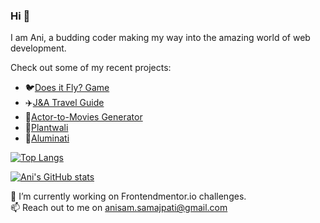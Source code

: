 ### Hi 👋

I am Ani, a budding coder making my way into the amazing world of web development.

Check out some of my recent projects:

* 🐦[Does it Fly? Game](https://anisam04.github.io/Does-It-Fly-Game/)
* ✈️[J&A Travel Guide](https://guidetravel.herokuapp.com/)
* 🎥[Actor-to-Movies Generator](https://replit.com/join/ewvfmotbra-ani0104)
* 🌱[Plantwali](https://inventory-tracking-app.ani0104.repl.co/)
* 👭[Aluminati](https://aluminati.ani0104.repl.co/)

[![Top Langs](https://github-readme-stats.vercel.app/api/top-langs/?username=anisam04&layout=compact)](https://github.com/anisam04/github-readme-stats)

[![Ani's GitHub stats](https://github-readme-stats.vercel.app/api?username=anisam04&hide=contribs&count_private=true&show_icons=true)](https://github.com/anisam04/github-readme-stats)

🔭 I’m currently working on Frontendmentor.io challenges.<br>
📫 Reach out to me on anisam.samajpati@gmail.com
<!--
**anisam04/anisam04** is a ✨ _special_ ✨ repository because its `README.md` (this file) appears on your GitHub profile.

Here are some ideas to get you started:

- 🔭 I’m currently working on ...
- 🌱 I’m currently learning ...
- 👯 I’m looking to collaborate on ...
- 🤔 I’m looking for help with ...
- 💬 Ask me about ...
- 📫 How to reach me: ...
- 😄 Pronouns: ...
- ⚡ Fun fact: ...
-->


